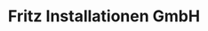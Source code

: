 ---
title: "Fritz Installationen GmbH"
url: /tulln-an-der-donau/fritz-installationen-gmbh/
shop: Badezimmer
---